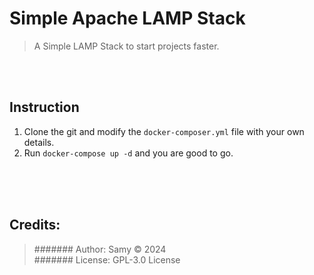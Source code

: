 # Simple Apache LAMP Stack
>A Simple LAMP Stack to start projects faster.
<br/>
<br/>

## Instruction
1. Clone the git and modify the `docker-composer.yml` file with your own details.
2. Run `docker-compose up -d` and you are good to go.
<br/>
<br/>
<br/>

## Credits:
> ####### Author: Samy © 2024<br/>
> ####### License: GPL-3.0 License<br/>
